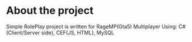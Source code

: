 # About the project
Simple RolePlay project is written for RageMP(Gta5) Multiplayer
Using: C#(Client/Server side), CEF(JS, HTML), MySQL 
